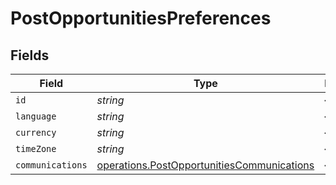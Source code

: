 # PostOpportunitiesPreferences


## Fields

| Field                                                                                                    | Type                                                                                                     | Required                                                                                                 | Description                                                                                              |
| -------------------------------------------------------------------------------------------------------- | -------------------------------------------------------------------------------------------------------- | -------------------------------------------------------------------------------------------------------- | -------------------------------------------------------------------------------------------------------- |
| `id`                                                                                                     | *string*                                                                                                 | :heavy_minus_sign:                                                                                       | N/A                                                                                                      |
| `language`                                                                                               | *string*                                                                                                 | :heavy_minus_sign:                                                                                       | N/A                                                                                                      |
| `currency`                                                                                               | *string*                                                                                                 | :heavy_minus_sign:                                                                                       | N/A                                                                                                      |
| `timeZone`                                                                                               | *string*                                                                                                 | :heavy_minus_sign:                                                                                       | N/A                                                                                                      |
| `communications`                                                                                         | [operations.PostOpportunitiesCommunications](../../models/operations/postopportunitiescommunications.md) | :heavy_minus_sign:                                                                                       | N/A                                                                                                      |